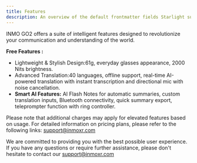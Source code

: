 ```yaml
---
title: Features
description: An overview of the default frontmatter fields Starlight supports.
---
```

INMO GO2 offers a suite of intelligent features designed to revolutionize your communication and understanding of the world.

**Free Features :**

* Lightweight & Stylish Design:61g, everyday glasses appearance, 2000 Nits brightness.
* Advanced Translation:40 languages, offline support, real-time AI-powered translation with instant transcription and directional mic with noise cancellation.
* **Smart AI Features:** AI Flash Notes for automatic summaries, custom translation inputs, Bluetooth connectivity, quick summary export, teleprompter function with ring controller.

Please note that additional charges may apply for elevated features based on usage. For detailed information on pricing plans, please refer to the following links: support@inmoxr.com

We are committed to providing you with the best possible user experience. If you have any questions or require further assistance, please don't hesitate to contact our support@inmoxr.com
